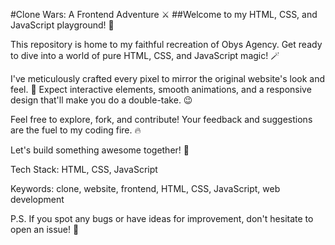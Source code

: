 #Clone Wars: A Frontend Adventure ⚔️
##Welcome to my HTML, CSS, and JavaScript playground! 🚀

This repository is home to my faithful recreation of Obys Agency.
Get ready to dive into a world of pure HTML, CSS, and JavaScript magic! 🪄

I've meticulously crafted every pixel to mirror the original website's look and feel. 🎨
Expect interactive elements, smooth animations, and a responsive design that'll make you do a double-take. 😉

Feel free to explore, fork, and contribute! Your feedback and suggestions are the fuel to my coding fire. 🔥

Let's build something awesome together! 🤝

Tech Stack: HTML, CSS, JavaScript

Keywords: clone, website, frontend, HTML, CSS, JavaScript, web development

P.S. If you spot any bugs or have ideas for improvement, don't hesitate to open an issue! 🐛
